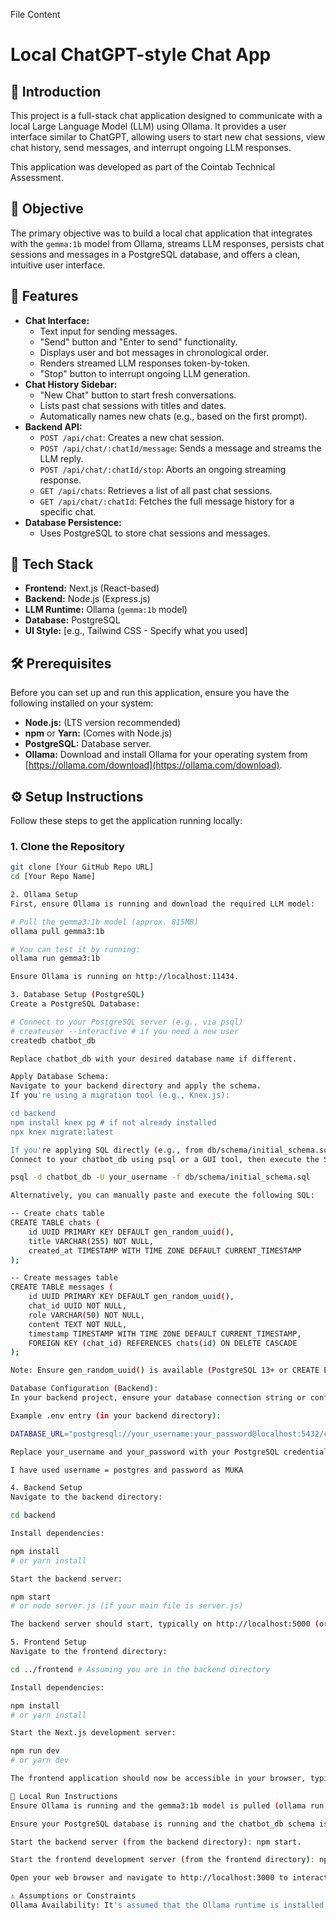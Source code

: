 File Content
# Local ChatGPT-style Chat App

## 👋 Introduction

This project is a full-stack chat application designed to communicate with a local Large Language Model (LLM) using Ollama. It provides a user interface similar to ChatGPT, allowing users to start new chat sessions, view chat history, send messages, and interrupt ongoing LLM responses.

This application was developed as part of the Cointab Technical Assessment.

## 🧠 Objective

The primary objective was to build a local chat application that integrates with the `gemma:1b` model from Ollama, streams LLM responses, persists chat sessions and messages in a PostgreSQL database, and offers a clean, intuitive user interface.

## 🚀 Features

* **Chat Interface:**
    * Text input for sending messages.
    * "Send" button and "Enter to send" functionality.
    * Displays user and bot messages in chronological order.
    * Renders streamed LLM responses token-by-token.
    * "Stop" button to interrupt ongoing LLM generation.
* **Chat History Sidebar:**
    * "New Chat" button to start fresh conversations.
    * Lists past chat sessions with titles and dates.
    * Automatically names new chats (e.g., based on the first prompt).
* **Backend API:**
    * `POST /api/chat`: Creates a new chat session.
    * `POST /api/chat/:chatId/message`: Sends a message and streams the LLM reply.
    * `POST /api/chat/:chatId/stop`: Aborts an ongoing streaming response.
    * `GET /api/chats`: Retrieves a list of all past chat sessions.
    * `GET /api/chat/:chatId`: Fetches the full message history for a specific chat.
* **Database Persistence:**
    * Uses PostgreSQL to store chat sessions and messages.

## 🧱 Tech Stack

* **Frontend:** Next.js (React-based)
* **Backend:** Node.js (Express.js)
* **LLM Runtime:** Ollama (`gemma:1b` model)
* **Database:** PostgreSQL
* **UI Style:** [e.g., Tailwind CSS - Specify what you used]

## 🛠️ Prerequisites

Before you can set up and run this application, ensure you have the following installed on your system:

* **Node.js:** (LTS version recommended)
* **npm** or **Yarn:** (Comes with Node.js)
* **PostgreSQL:** Database server.
* **Ollama:** Download and install Ollama for your operating system from [https://ollama.com/download](https://ollama.com/download).

## ⚙️ Setup Instructions

Follow these steps to get the application running locally:

### 1. Clone the Repository

```bash
git clone [Your GitHub Repo URL]
cd [Your Repo Name]

2. Ollama Setup
First, ensure Ollama is running and download the required LLM model:

# Pull the gemma3:1b model (approx. 815MB)
ollama pull gemma3:1b

# You can test it by running:
ollama run gemma3:1b

Ensure Ollama is running on http://localhost:11434.

3. Database Setup (PostgreSQL)
Create a PostgreSQL Database:

# Connect to your PostgreSQL server (e.g., via psql)
# createuser --interactive # if you need a new user
createdb chatbot_db

Replace chatbot_db with your desired database name if different.

Apply Database Schema:
Navigate to your backend directory and apply the schema.
If you're using a migration tool (e.g., Knex.js):

cd backend
npm install knex pg # if not already installed
npx knex migrate:latest

If you're applying SQL directly (e.g., from db/schema/initial_schema.sql):
Connect to your chatbot_db using psql or a GUI tool, then execute the SQL statements from your schema file. For example, if you have db/schema/initial_schema.sql in your repo:

psql -d chatbot_db -U your_username -f db/schema/initial_schema.sql

Alternatively, you can manually paste and execute the following SQL:

-- Create chats table
CREATE TABLE chats (
    id UUID PRIMARY KEY DEFAULT gen_random_uuid(),
    title VARCHAR(255) NOT NULL,
    created_at TIMESTAMP WITH TIME ZONE DEFAULT CURRENT_TIMESTAMP
);

-- Create messages table
CREATE TABLE messages (
    id UUID PRIMARY KEY DEFAULT gen_random_uuid(),
    chat_id UUID NOT NULL,
    role VARCHAR(50) NOT NULL,
    content TEXT NOT NULL,
    timestamp TIMESTAMP WITH TIME ZONE DEFAULT CURRENT_TIMESTAMP,
    FOREIGN KEY (chat_id) REFERENCES chats(id) ON DELETE CASCADE
);

Note: Ensure gen_random_uuid() is available (PostgreSQL 13+ or CREATE EXTENSION pgcrypto;)

Database Configuration (Backend):
In your backend project, ensure your database connection string or configuration (e.g., in a .env file or config file) points to your PostgreSQL database.

Example .env entry (in your backend directory):

DATABASE_URL="postgresql://your_username:your_password@localhost:5432/chatbot_db"

Replace your_username and your_password with your PostgreSQL credentials.

I have used username = postgres and password as MUKA

4. Backend Setup
Navigate to the backend directory:

cd backend

Install dependencies:

npm install
# or yarn install

Start the backend server:

npm start
# or node server.js (if your main file is server.js)

The backend server should start, typically on http://localhost:5000 (or whatever port you configured).

5. Frontend Setup
Navigate to the frontend directory:

cd ../frontend # Assuming you are in the backend directory

Install dependencies:

npm install
# or yarn install

Start the Next.js development server:

npm run dev
# or yarn dev

The frontend application should now be accessible in your browser, typically at http://localhost:3000.

🏃 Local Run Instructions
Ensure Ollama is running and the gemma3:1b model is pulled (ollama run gemma:1b).

Ensure your PostgreSQL database is running and the chatbot_db schema is applied.

Start the backend server (from the backend directory): npm start.

Start the frontend development server (from the frontend directory): npm run dev.

Open your web browser and navigate to http://localhost:3000 to interact with the chat application.

⚠️ Assumptions or Constraints
Ollama Availability: It's assumed that the Ollama runtime is installed and accessible
